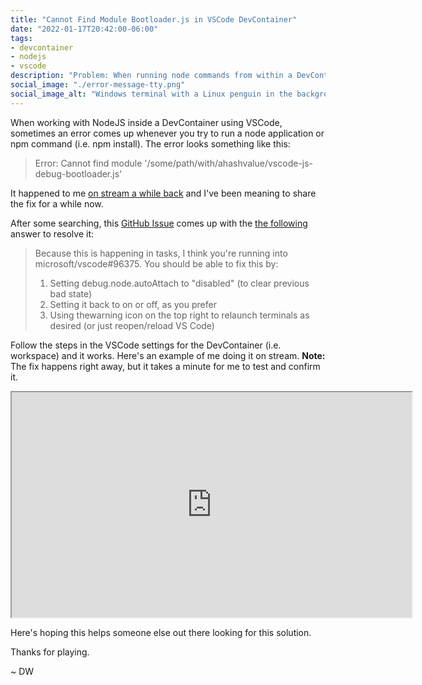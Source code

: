 ```yaml
---
title: "Cannot Find Module Bootloader.js in VSCode DevContainer"
date: "2022-01-17T20:42:00-06:00"
tags:
- devcontainer
- nodejs
- vscode
description: "Problem: When running node commands from within a DevContainer, you receive the error 'Cannot find module bootloader.js'. This post contains the solution."
social_image: "./error-message-tty.png"
social_image_alt: "Windows terminal with a Linux penguin in the background of the terminal. The text on the terminal reads: 'Error: Cannot find module '/some/path/with/ahashvalue/vscode-js-debug-bootloader.js'"
---
```


When working with NodeJS inside a DevContainer using VSCode, sometimes an error comes up whenever you try to run a node application or npm command (i.e. npm install). The error looks something like this:

> Error: Cannot find module '/some/path/with/ahashvalue/vscode-js-debug-bootloader.js'

It happened to me [on stream a while back](https://www.twitch.tv/videos/1241089586) and I've been meaning to share the fix for a while now.

After some searching, this [GitHub Issue](200~https://github.com/microsoft/vscode-js-debug/issues/374) comes up with the [the following](https://github.com/microsoft/vscode-js-debug/issues/374#issuecomment-622239998) answer to resolve it:

> Because this is happening in tasks, I think you're running into microsoft/vscode#96375. You should be able to fix this by:
>
> 1) Setting debug.node.autoAttach to "disabled" (to clear previous bad state)
> 2) Setting it back to on or off, as you prefer
> 3) Using thewarning icon on the top right to relaunch terminals as desired (or just reopen/reload VS Code)

Follow the steps in the VSCode settings for the DevContainer (i.e. workspace) and it works. Here's an example of me doing it on stream. **Note:** The fix happens right away, but it takes a minute for me to test and confirm it.

<iframe
    src="https://player.twitch.tv/?video=1241089585&parent=localhost&parent=www.davidwesst.com"
    height="360"
    width="640"
    allowfullscreen="true">
</iframe>

Here's hoping this helps someone else out there looking for this solution.

Thanks for playing.

~ DW
